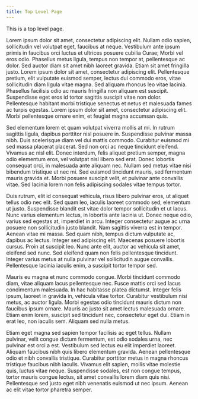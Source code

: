 ```yaml
---
title: Top Level Page
---
```

This is a top level page.

Lorem ipsum dolor sit amet, consectetur adipiscing elit. Nullam odio sapien, sollicitudin vel volutpat eget, faucibus at neque. Vestibulum ante ipsum primis in faucibus orci luctus et ultrices posuere cubilia Curae; Morbi vel eros odio. Phasellus metus ligula, tempus non tempor at, pellentesque ac dolor. Sed auctor diam sit amet nibh laoreet gravida. Etiam sit amet fringilla justo. Lorem ipsum dolor sit amet, consectetur adipiscing elit. Pellentesque pretium, elit vulputate euismod semper, lectus dui commodo eros, vitae sollicitudin diam ligula vitae magna. Sed aliquam rhoncus leo vitae lacinia. Phasellus facilisis odio ac mauris fringilla non aliquam est suscipit. Suspendisse eget eros id tortor sagittis suscipit vitae non dolor. Pellentesque habitant morbi tristique senectus et netus et malesuada fames ac turpis egestas. Lorem ipsum dolor sit amet, consectetur adipiscing elit. Morbi pellentesque ornare enim, et feugiat magna accumsan quis.

Sed elementum lorem et quam volutpat viverra mollis at mi. In rutrum sagittis ligula, dapibus porttitor nisl posuere in. Suspendisse pulvinar massa nibh. Duis scelerisque diam vel dui mattis commodo. Curabitur euismod mi sed massa placerat placerat. Sed non orci ac neque tincidunt eleifend. Vivamus ac nisl elit. Donec interdum, felis aliquet pretium semper, magna odio elementum eros, vel volutpat nisl libero sed erat. Donec lobortis consequat orci, in malesuada ante aliquam nec. Nullam sed metus vitae nisi bibendum tristique ut nec mi. Sed euismod tincidunt mauris, sed fermentum mauris gravida et. Morbi posuere suscipit velit, et pulvinar ante convallis vitae. Sed lacinia lorem non felis adipiscing sodales vitae tempus tortor.

Duis rutrum, elit id consequat vehicula, risus libero pulvinar eros, ut aliquet tellus odio nec elit. Sed quam leo, iaculis laoreet commodo sed, elementum ut justo. Suspendisse blandit est vitae dolor tempor sollicitudin et ut lacus. Nunc varius elementum lectus, in lobortis ante lacinia ut. Donec neque odio, varius sed egestas at, imperdiet in arcu. Integer consectetur augue ac urna posuere non sollicitudin justo blandit. Nam sagittis viverra est in tempor. Aenean vitae mi massa. Sed quam nibh, tempus dictum vulputate ac, dapibus ac lectus. Integer sed adipiscing elit. Maecenas posuere lobortis cursus. Proin at suscipit leo. Nunc ante elit, auctor ac vehicula sit amet, eleifend sed nunc. Sed eleifend quam non felis pellentesque tincidunt. Integer varius metus at nulla pulvinar vel sollicitudin augue convallis. Pellentesque lacinia iaculis enim, a suscipit tortor tempor sed.

Mauris eu magna et nunc commodo congue. Morbi tincidunt commodo diam, vitae aliquam lacus pellentesque nec. Fusce mattis orci sed lacus condimentum malesuada. In hac habitasse platea dictumst. Integer felis ipsum, laoreet in gravida in, vehicula vitae tortor. Curabitur vestibulum nisi metus, ac auctor ligula. Morbi egestas odio tincidunt mauris dictum non faucibus ipsum ornare. Mauris ac justo sit amet lectus malesuada ornare. Etiam enim lorem, suscipit sed tincidunt nec, consectetur eget dui. Etiam in erat leo, non iaculis sem. Aliquam sed nulla metus.

Etiam eget magna sed sapien tempor facilisis ac eget tellus. Nullam pulvinar, velit congue dictum fermentum, est odio sodales urna, nec pulvinar est orci a est. Vestibulum sed lectus eu elit imperdiet laoreet. Aliquam faucibus nibh quis libero elementum gravida. Aenean pellentesque odio et nibh convallis tristique. Curabitur porttitor metus in magna rhoncus tristique faucibus nibh iaculis. Vivamus elit sapien, mollis vitae molestie quis, luctus vitae neque. Suspendisse sodales, est non congue tempus, tortor mauris congue lectus, sit amet convallis lorem diam quis nisi. Pellentesque sed justo eget nibh venenatis euismod ut nec ipsum. Aenean ac elit vitae tortor pharetra semper.
